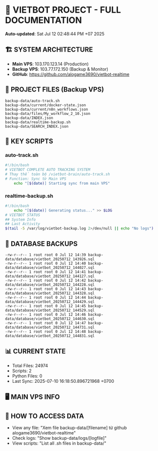 # 🤖 VIETBOT PROJECT - FULL DOCUMENTATION
**Auto-updated**: Sat Jul 12 02:48:44 PM +07 2025

## 🏗️ SYSTEM ARCHITECTURE
- **Main VPS**: 103.170.123.14 (Production)
- **Backup VPS**: 103.77.172.150 (Backup & Monitor)
- **GitHub**: https://github.com/alogame3690/vietbot-realtime

## 📁 PROJECT FILES (Backup VPS)
```
backup-data/auto-track.sh
backup-data/current/docker-state.json
backup-data/current/n8n_workflows.json
backup-data/files/My_workflow_2_10.json
backup-data/INDEX.json
backup-data/realtime-backup.sh
backup-data/SEARCH_INDEX.json
```

## 🔧 KEY SCRIPTS
### auto-track.sh
```bash
#!/bin/bash
# VIETBOT COMPLETE AUTO TRACKING SYSTEM
# Thay thế toàn bộ /vietbot-brain/auto-track.sh
# Function: Sync từ Main VPS
    echo "[$(date)] Starting sync from main VPS"
```
### realtime-backup.sh
```bash
#!/bin/bash
    echo "[$(date)] Generating status..." >> $LOG
# VIETBOT STATUS
## System Info
## Last Activity
$(tail -5 /var/log/vietbot-backup.log 2>/dev/null || echo "No logs")
```

## 💾 DATABASE BACKUPS
```
-rw-r--r-- 1 root root 0 Jul 12 14:39 backup-data/database/vietbot_20250712_143926.sql
-rw-r--r-- 1 root root 0 Jul 12 14:40 backup-data/database/vietbot_20250712_144027.sql
-rw-r--r-- 1 root root 0 Jul 12 14:41 backup-data/database/vietbot_20250712_144127.sql
-rw-r--r-- 1 root root 0 Jul 12 14:42 backup-data/database/vietbot_20250712_144228.sql
-rw-r--r-- 1 root root 0 Jul 12 14:43 backup-data/database/vietbot_20250712_144328.sql
-rw-r--r-- 1 root root 0 Jul 12 14:44 backup-data/database/vietbot_20250712_144429.sql
-rw-r--r-- 1 root root 0 Jul 12 14:45 backup-data/database/vietbot_20250712_144529.sql
-rw-r--r-- 1 root root 0 Jul 12 14:46 backup-data/database/vietbot_20250712_144630.sql
-rw-r--r-- 1 root root 0 Jul 12 14:47 backup-data/database/vietbot_20250712_144731.sql
-rw-r--r-- 1 root root 0 Jul 12 14:48 backup-data/database/vietbot_20250712_144831.sql
```

## 📊 CURRENT STATE
- Total Files: 24974
- Scripts: 2
- Python Files: 0
- Last Sync: 2025-07-10 16:18:50.896721968 +0700

## 🖥️ MAIN VPS INFO


## 🚨 HOW TO ACCESS DATA
- View any file: "Xem file backup-data/[filename] từ github alogame3690/vietbot-realtime"
- Check logs: "Show backup-data/logs/[logfile]"
- View scripts: "List all .sh files in backup-data/"
